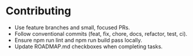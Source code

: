 # Contributing

- Use feature branches and small, focused PRs.
- Follow conventional commits (feat, fix, chore, docs, refactor, test, ci).
- Ensure npm run lint and npm run build pass locally.
- Update ROADMAP.md checkboxes when completing tasks.

